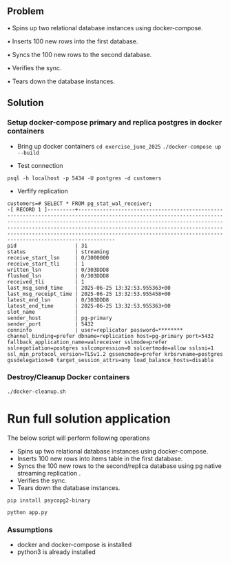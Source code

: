 ## Problem
•  Spins up two relational database instances using docker-compose. 

• Inserts 100 new rows into the first database. 

• Syncs the 100 new rows to the second database. 

• Verifies the sync. 

• Tears down the database instances.

## Solution

### Setup docker-compose primary and replica postgres in docker containers

* Bring up docker containers
`cd exercise_june_2025`
`./docker-compose up --build`

* Test connection

`psql -h localhost -p 5434 -U postgres -d customers`

* Verfify replication

```
customers=# SELECT * FROM pg_stat_wal_receiver;
-[ RECORD 1 ]---------+--------------------------------------------------------------------------------------------------------------------------------------------------------------------------------------------------------------------------------------------------------------------------------------------------------------------------------------------------------------------------
pid                   | 31
status                | streaming
receive_start_lsn     | 0/3000000
receive_start_tli     | 1
written_lsn           | 0/303DDD8
flushed_lsn           | 0/303DDD8
received_tli          | 1
last_msg_send_time    | 2025-06-25 13:32:53.955363+00
last_msg_receipt_time | 2025-06-25 13:32:53.955458+00
latest_end_lsn        | 0/303DDD8
latest_end_time       | 2025-06-25 13:32:53.955363+00
slot_name             |
sender_host           | pg-primary
sender_port           | 5432
conninfo              | user=replicator password=******** channel_binding=prefer dbname=replication host=pg-primary port=5432 fallback_application_name=walreceiver sslmode=prefer sslnegotiation=postgres sslcompression=0 sslcertmode=allow sslsni=1 ssl_min_protocol_version=TLSv1.2 gssencmode=prefer krbsrvname=postgres gssdelegation=0 target_session_attrs=any load_balance_hosts=disable
```

### Destroy/Cleanup Docker containers
`./docker-cleanup.sh`


# Run full solution application

The below script will perform following operations
  + Spins up two relational database instances using docker-compose. 
  + Inserts 100 new rows into items table in the first database. 
  + Syncs the 100 new rows to the second/replica database using pg native streaming replication . 
  + Verifies the sync. 
  + Tears down the database instances.

` pip install psycopg2-binary `

` python app.py `


### Assumptions

  + docker and docker-compose is installed
  + python3 is already installed
